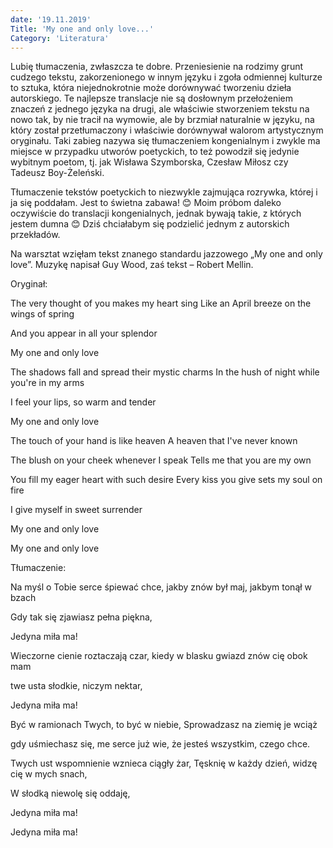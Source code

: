 ```yaml
---
date: '19.11.2019'
Title: 'My one and only love...'
Category: 'Literatura'
---
```


Lubię tłumaczenia, zwłaszcza te dobre. Przeniesienie na rodzimy grunt cudzego tekstu, zakorzenionego w innym języku i zgoła odmiennej kulturze to sztuka, która niejednokrotnie może dorównywać tworzeniu dzieła autorskiego. Te najlepsze translacje nie są dosłownym przełożeniem znaczeń z jednego języka na drugi, ale właściwie stworzeniem tekstu na nowo tak, by nie tracił na wymowie, ale by brzmiał naturalnie w języku, na który został przetłumaczony i właściwie dorównywał walorom artystycznym oryginału. Taki zabieg nazywa się tłumaczeniem kongenialnym i zwykle ma miejsce w przypadku utworów poetyckich, to też powodził się jedynie wybitnym poetom, tj. jak Wisława Szymborska, Czesław Miłosz czy Tadeusz Boy-Żeleński.

Tłumaczenie tekstów poetyckich to niezwykle zajmująca rozrywka, której i ja się poddałam. Jest to świetna zabawa! 😊 Moim próbom daleko oczywiście do translacji kongenialnych, jednak bywają takie, z których jestem dumna 😊 Dziś chciałabym się podzielić jednym z autorskich przekładów.

Na warsztat wzięłam tekst znanego standardu jazzowego „My one and only love”. Muzykę napisał Guy Wood, zaś tekst – Robert Mellin.

Oryginał:

The very thought of you makes my heart sing Like an April breeze on the wings of spring

And you appear in all your splendor

My one and only love

The shadows fall and spread their mystic charms In the hush of night while you're in my arms

I feel your lips, so warm and tender

My one and only love

The touch of your hand is like heaven A heaven that I've never known

The blush on your cheek whenever I speak Tells me that you are my own

You fill my eager heart with such desire Every kiss you give sets my soul on fire

I give myself in sweet surrender

My one and only love

My one and only love

Tłumaczenie:

Na myśl o Tobie serce śpiewać chce, jakby znów był maj, jakbym tonął w bzach

Gdy tak się zjawiasz pełna piękna,

Jedyna miła ma!

Wieczorne cienie roztaczają czar, kiedy w blasku gwiazd znów cię obok mam

twe usta słodkie, niczym nektar,

Jedyna miła ma!

Być w ramionach Twych, to być w niebie, Sprowadzasz na ziemię je wciąż

gdy uśmiechasz się, me serce już wie, że jesteś wszystkim, czego chce.

Twych ust wspomnienie wznieca ciągły żar, Tęsknię w każdy dzień, widzę cię w mych snach,

W słodką niewolę się oddaję,

Jedyna miła ma!

Jedyna miła ma!
